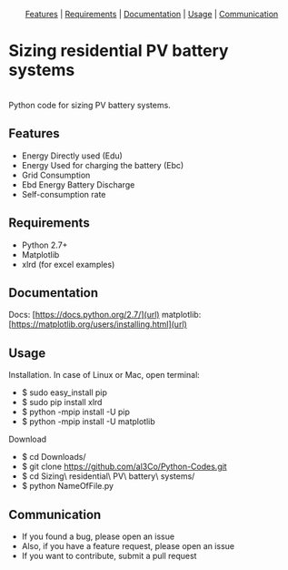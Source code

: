 <p align="center">
<a href="#features">Features</a> |
<a href="#requirements">Requirements</a> |
<a href="#documentation">Documentation</a> |
<a href="#usage">Usage</a> |
<a href="#communication">Communication</a>
</p>

# Sizing residential PV battery systems
<br />
Python code for sizing PV battery systems.


## Features

- Energy Directly used (Edu)
- Energy Used for charging the battery (Ebc)
- Grid Consumption
- Ebd Energy Battery Discharge
- Self-consumption rate

## Requirements
- Python 2.7+
- Matplotlib
- xlrd (for excel examples)

## Documentation

Docs:
[https://docs.python.org/2.7/](url)
matplotlib:
[https://matplotlib.org/users/installing.html](url)


## Usage

Installation. In case of Linux or Mac, open terminal:
- $ sudo easy_install pip
- $ sudo pip install xlrd
- $ python -mpip install -U pip
- $ python -mpip install -U matplotlib

Download
- $ cd Downloads/
- $ git clone https://github.com/al3Co/Python-Codes.git
- $ cd Sizing\ residential\ PV\ battery\ systems/
- $ python NameOfFile.py




## Communication
- If you found a bug, please open an issue
- Also, if you have a feature request, please open an issue
- If you want to contribute, submit a pull request

